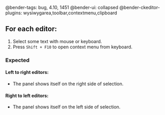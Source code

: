 @bender-tags: bug, 4.10, 1451
@bender-ui: collapsed
@bender-ckeditor-plugins: wysiwygarea,toolbar,contextmenu,clipboard

## For each editor:
1. Select some text with mouse or keyboard.
1. Press `Shift + F10` to open context menu from keyboard.

### Expected

#### Left to right editors:
- The panel shows itself on the right side of selection.

#### Right to left editors:
- The panel shows itself on the left side of selection.
